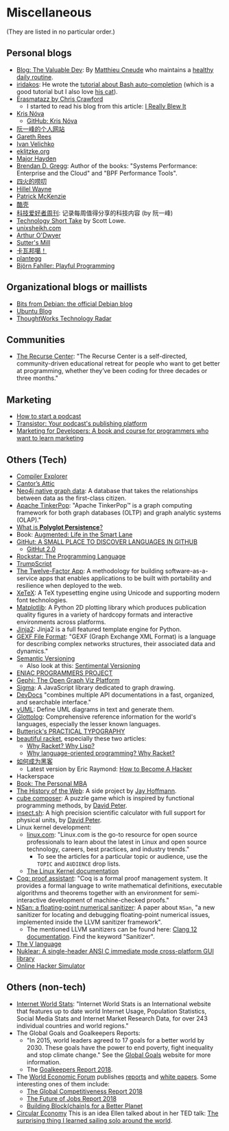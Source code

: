 # Miscellaneous

(They are listed in no particular order.)

## Personal blogs

- [Blog: The Valuable Dev](https://thevaluable.dev/): By [Matthieu Cneude](https://github.com/Phantas0s) who maintains a [healthy daily routine](https://thevaluable.dev/page/about/).
- [iridakos](https://iridakos.com/): He wrote the [tutorial about Bash auto-completion](https://iridakos.com/programming/2018/03/01/bash-programmable-completion-tutorial) (which is a good tutorial but I also love [his cat](https://iridakos.com/cats/2020/01/23/goodbye-irida)).
- [Erasmatazz by Chris Crawford](http://www.erasmatazz.com/index.html)
  - I started to read his blog from this article: [I Really Blew It](http://www.erasmatazz.com/personal/self/i-really-blew-it.html)
- [Kris Nóva](https://nivenly.com/)
  - [GitHub: Kris Nóva](https://github.com/kris-nova)
- [阮一峰的个人网站](https://www.ruanyifeng.com/home.html)
- [Gareth Rees](https://garethrees.org/)
- [Ivan Velichko](https://iximiuz.com/en/curated/)
- [eklitzke.org](https://eklitzke.org/)
- [Major Hayden](https://major.io/)
- [Brendan D. Gregg](http://www.brendangregg.com/): Author of the books: "Systems Performance: Enterprise and the Cloud" and "BPF Performance Tools".
- [四火的唠叨](https://www.raychase.net/)
- [Hillel Wayne](https://hillelwayne.com/)
- [Patrick McKenzie](https://www.kalzumeus.com/)
- [酷壳](https://coolshell.cn/)
- [科技爱好者周刊](https://github.com/ruanyf/weekly): 记录每周值得分享的科技内容 (by 阮一峰)
- [Technology Short Take](https://blog.scottlowe.org/) by Scott Lowe.
- [unixsheikh.com](https://unixsheikh.com/index.html)
- [Arthur O'Dwyer](https://quuxplusone.github.io/blog/)
- [Sutter's Mill](https://herbsutter.com/)
- [卡瓦邦噶！](https://www.kawabangga.com/)
- [plantegg](https://plantegg.github.io/)
- [Björn Fahller: Playful Programming](https://playfulprogramming.blogspot.com/)

## Organizational blogs or maillists

- [Bits from Debian: the official Debian blog](https://bits.debian.org/)
- [Ubuntu Blog](https://ubuntu.com/blog)
- [ThoughtWorks Technology Radar](https://www.thoughtworks.com/radar)

## Communities

- [The Recurse Center](https://www.recurse.com/): "The Recurse Center is a self-directed, community-driven educational retreat for people who want to get better at programming, whether they’ve been coding for three decades or three months."

## Marketing

- [How to start a podcast](https://transistor.fm/how-to-start-a-podcast/)
- [Transistor: Your podcast's publishing platform](https://transistor.fm/)
- [Marketing for Developers: A book and course for programmers who want to learn marketing](https://devmarketing.xyz/)

## Others (Tech)

- [Compiler Explorer](https://godbolt.org/)
- [Cantor’s Attic](https://neugierde.github.io/cantors-attic/)
- [Neo4j native graph data](https://neo4j.com/product/): A database that takes the relationships between data as the first-class citizen.
- [Apache TinkerPop](http://tinkerpop.apache.org/): "Apache TinkerPop™ is a graph computing framework for both graph databases (OLTP) and graph analytic systems (OLAP)."
- [What is **Polyglot Persistence**?](http://www.jamesserra.com/archive/2015/07/what-is-polyglot-persistence/)
- Book: [Augmented: Life in the Smart Lane](https://www.amazon.com/Augmented-Life-Smart-Brett-King/dp/9814634034)
- [GitHut: A SMALL PLACE TO DISCOVER LANGUAGES IN GITHUB](http://githut.info/)
  - [GitHut 2.0](https://madnight.github.io/githut/#/pull_requests/2018/1)
- [Rockstar: The Programming Language](https://github.com/dylanbeattie/rockstar)
- [TrumpScript](https://github.com/samshadwell/TrumpScript)
- [The Twelve-Factor App](https://12factor.net/): A methodology for building software-as-a-service apps that enables applications to be built with portability and resilience when deployed to the web.
- [XeTeX](https://en.wikipedia.org/wiki/XeTeX): A TeX typesetting engine using Unicode and supporting modern font technologies.
- [Matplotlib](https://matplotlib.org/): A Python 2D plotting library which produces publication quality figures in a variety of hardcopy formats and interactive environments across platforms.
- [Jinja2](http://jinja.pocoo.org/): Jinja2 is a full featured template engine for Python.
- [GEXF File Format](https://gephi.org/gexf/format/index.html): "GEXF (Graph Exchange XML Format) is a language for describing complex networks structures, their associated data and dynamics."
- [Semantic Versioning](https://semver.org/)
  - Also look at this: [Sentimental Versioning](http://sentimentalversioning.org/)
- [ENIAC PROGRAMMERS PROJECT](http://eniacprogrammers.org/)
- [Gephi: The Open Graph Viz Platform](https://gephi.org/)
- [Sigma](http://sigmajs.org/): A JavaScript library dedicated to graph drawing.
- [DevDocs](https://devdocs.io/) "combines multiple API documentations in a fast, organized, and searchable interface."
- [yUML](https://yuml.me/): Define UML diagrams in text and generate them.
- [Glottolog](https://glottolog.org/): Comprehensive reference information for the world's languages, especially the lesser known languages.
- [Butterick's PRACTICAL TYPOGRAPHY](https://practicaltypography.com/)
- [beau­tiful racket](https://beautifulracket.com/), especially these two articles:
  - [Why Racket? Why Lisp?](https://beautifulracket.com/appendix/why-racket-why-lisp.html#so-really-whats-in-it-for-me-now)
  - [Why language-oriented programming? Why Racket?](https://beautifulracket.com/appendix/why-lop-why-racket.html)
- [如何成为黑客](https://gist.github.com/yaobinwen/e275b024b526e53790a75d2d6b62479b)
  - Latest version by Eric Raymond: [How to Become A Hacker](http://catb.org/~esr/faqs/hacker-howto.html)
- Hackerspace
- [Book: The Personal MBA](https://personalmba.com/)
- [The History of the Web](https://thehistoryoftheweb.com/): A side project by [Jay Hoffmann](https://twitter.com/jay_hoffmann).
- [cube composer](https://david-peter.de/cube-composer/): A puzzle game which is inspired by functional programming methods, by [David Peter](https://david-peter.de/).
- [insect.sh](https://insect.sh/): A high precision scientific calculator with full support for physical units, by [David Peter](https://david-peter.de/).
- Linux kernel development:
  - [linux.com](https://www.linux.com/): "Linux.com is the go-to resource for open source professionals to learn about the latest in Linux and open source technology, careers, best practices, and industry trends."
    - To see the articles for a particular topic or audience, use the `TOPIC` and `AUDIENCE` drop lists.
  - [The Linux Kernel documentation](https://www.kernel.org/doc/html/latest/)
- [Coq: proof assistant](https://github.com/coq/coq): "Coq is a formal proof management system. It provides a formal language to write mathematical definitions, executable algorithms and theorems together with an environment for semi-interactive development of machine-checked proofs."
- [NSan: a floating-point numerical sanitizer](https://dl.acm.org/doi/abs/10.1145/3446804.3446848): A paper about `NSan`, "a new sanitizer for locating and debugging floating-point numerical issues, implemented inside the LLVM sanitizer framework".
  - The mentioned LLVM sanitizers can be found here: [Clang 12 documentation](https://clang.llvm.org/docs/index.html). Find the keyword "Sanitizer".
- [The V language](https://vlang.io/)
- [Nuklear: A single-header ANSI C immediate mode cross-platform GUI library](https://github.com/Immediate-Mode-UI/Nuklear)
- [Online Hacker Simulator](https://hacker-simulator.com/)

## Others (non-tech)

- [Internet World Stats](https://internetworldstats.com/): "Internet World Stats is an International website that features up to date world Internet Usage, Population Statistics, Social Media Stats and Internet Market Research Data, for over 243 individual countries and world regions."
- The Global Goals and Goalkeepers Reports:
  - "In 2015, world leaders agreed to 17 goals for a better world by 2030. These goals have the power to end poverty, fight inequality and stop climate change." See the [Global Goals](https://www.globalgoals.org/) website for more information.
  - The [Goalkeepers Report 2018](https://www.gatesfoundation.org/goalkeepers/report).
- The [World Economic Forum](https://www.weforum.org/) publishes [reports](https://www.weforum.org/reports) and [white papers](https://www.weforum.org/whitepapers). Some interesting ones of them include:
  - [The Global Competitiveness Report 2018](https://www.weforum.org/reports/the-global-competitveness-report-2018)
  - [The Future of Jobs Report 2018](https://www.weforum.org/reports/the-future-of-jobs-report-2018)
  - [Building Block(chain)s for a Better Planet](https://www.weforum.org/reports/building-block-chain-for-a-better-planet)
- [Circular Economy](https://www.ellenmacarthurfoundation.org/circular-economy/concept)
    This is an idea Ellen talked about in her TED talk: [The surprising thing I learned sailing solo around the world](https://www.ted.com/talks/dame_ellen_macarthur_the_surprising_thing_i_learned_sailing_solo_around_the_world).
